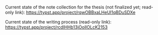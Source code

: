 Current state of the note collection for the thesis (not finalized yet; read-only link): https://typst.app/project/rqwOBBxaLHeUI1qBDuSDXe 

Current state of the writing process (read-only link): https://typst.app/project/rcdIHHb13jOolIOLcK2153
